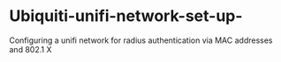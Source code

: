# Ubiquiti-unifi-network-set-up-
Configuring a unifi network for radius authentication  via MAC addresses and 802.1 X
